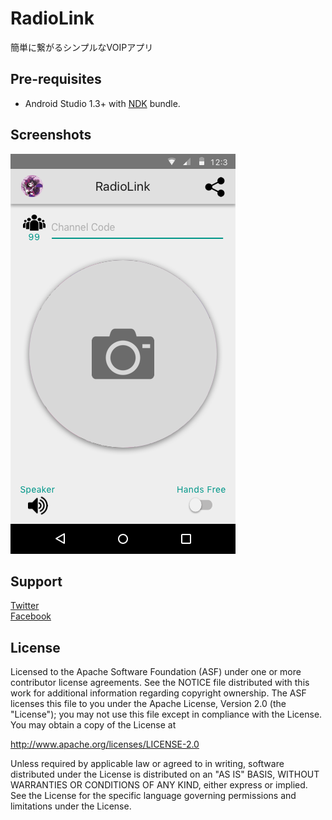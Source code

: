 RadioLink
=========
簡単に繋がるシンプルなVOIPアプリ

Pre-requisites
--------------
- Android Studio 1.3+ with [NDK](https://developer.android.com/ndk/) bundle.


Screenshots
-----------
![screenshot](screenshot.png)

Support
-------
[Twitter](https://twitter.com/t_furu)  
[Facebook](https://www.facebook.com/tfuru27)

License
-------
Licensed to the Apache Software Foundation (ASF) under one or more contributor
license agreements.  See the NOTICE file distributed with this work for
additional information regarding copyright ownership.  The ASF licenses this
file to you under the Apache License, Version 2.0 (the "License"); you may not
use this file except in compliance with the License.  You may obtain a copy of
the License at

  http://www.apache.org/licenses/LICENSE-2.0

Unless required by applicable law or agreed to in writing, software
distributed under the License is distributed on an "AS IS" BASIS, WITHOUT
WARRANTIES OR CONDITIONS OF ANY KIND, either express or implied.  See the
License for the specific language governing permissions and limitations under
the License.
